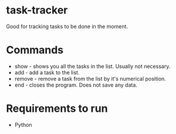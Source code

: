# task-tracker
Good for tracking tasks to be done in the moment.

# Commands
- show - shows you all the tasks in the list. Usually not necessary.
- add - add a task to the list.
- remove - remove a task from the list by it's numerical position.
- end - closes the program. Does not save any data.

# Requirements to run
- Python
